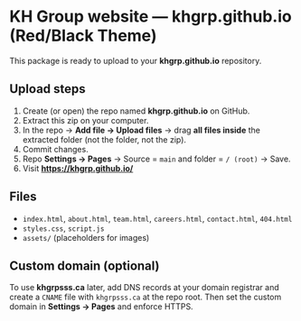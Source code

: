 
# KH Group website — khgrp.github.io (Red/Black Theme)

This package is ready to upload to your **khgrp.github.io** repository.

## Upload steps
1. Create (or open) the repo named **khgrp.github.io** on GitHub.
2. Extract this zip on your computer.
3. In the repo → **Add file → Upload files** → drag **all files inside** the extracted folder (not the folder, not the zip).
4. Commit changes.
5. Repo **Settings → Pages** → Source = `main` and folder = `/ (root)` → Save.
6. Visit **https://khgrp.github.io/**

## Files
- `index.html`, `about.html`, `team.html`, `careers.html`, `contact.html`, `404.html`
- `styles.css`, `script.js`
- `assets/` (placeholders for images)

## Custom domain (optional)
To use **khgrpsss.ca** later, add DNS records at your domain registrar and create a `CNAME` file with `khgrpsss.ca` at the repo root. Then set the custom domain in **Settings → Pages** and enforce HTTPS.

